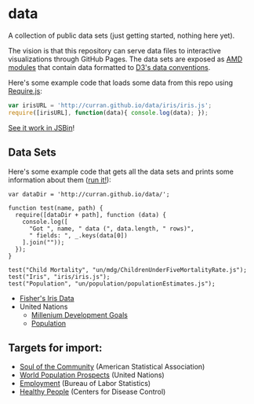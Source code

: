 data
====

A collection of public data sets (just getting started, nothing here yet).

The vision is that this repository can serve data files to interactive visualizations through GitHub Pages. The data sets are exposed as [AMD modules](http://requirejs.org/docs/whyamd.html) that contain data formatted to [D3's data conventions](https://github.com/mbostock/d3/wiki/CSV).

Here's some example code that loads some data from this repo using [Require.js](http://requirejs.org/):

```javascript
var irisURL = 'http://curran.github.io/data/iris/iris.js';
require([irisURL], function(data){ console.log(data); });
```
[See it work in JSBin](http://jsbin.com/ayanoy/2/edit)!

## Data Sets

Here's some example code that gets all the data sets and prints some information about them (<a href="http://curran.github.io/evalIDE/#var%20dataDir%20%3D%20'http%3A%2F%2Fcurran.github.io%2Fdata%2F'%3B%0A%0Afunction%20test(name%2C%20path)%20%7B%0A%20%20require(%5BdataDir%20%2B%20path%5D%2C%20function%20(data)%20%7B%0A%20%20%20%20console.log(%5B%0A%20%20%20%20%20%20%22Got%20%22%2C%20name%2C%20%22%20data%20(%22%2C%20data.length%2C%20%22%20rows)%22%2C%0A%20%20%20%20%20%20%22%20fields%3A%20%22%2C%20_.keys(data%5B0%5D)%0A%20%20%20%20%5D.join(%22%22))%3B%0A%20%20%7D)%3B%0A%7D%0A%0Atest(%22Child%20Mortality%22%2C%20%22un%2Fmdg%2FChildrenUnderFiveMortalityRate.js%22)%3B%0Atest(%22Iris%22%2C%20%22iris%2Firis.js%22)%3B%0Atest(%22Population%22%2C%20%22un%2Fpopulation%2FpopulationEstimates.js%22)%3B%0A)">run it!</a>):

    var dataDir = 'http://curran.github.io/data/';

    function test(name, path) {
      require([dataDir + path], function (data) {
        console.log([
          "Got ", name, " data (", data.length, " rows)",
          " fields: ", _.keys(data[0])
        ].join(""));
      });
    }

    test("Child Mortality", "un/mdg/ChildrenUnderFiveMortalityRate.js");
    test("Iris", "iris/iris.js");
    test("Population", "un/population/populationEstimates.js");

 * [Fisher's Iris Data](iris)
 * United Nations
   * [Millenium Development Goals](un/mdg)
   * [Population](un/population)

## Targets for import:

 * [Soul of the Community](http://streaming.stat.iastate.edu/dataexpo/2013/) (American Statistical Association)
 * [World Population Prospects](http://esa.un.org/wpp/Excel-Data/population.htm) (United Nations)
 * [Employment](http://www.bls.gov/data/) (Bureau of Labor Statistics)
 * [Healthy People](http://visualizing.org/datasets/healthy-people-2010) (Centers for Disease Control)
